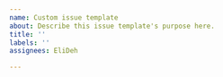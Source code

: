 ```yaml
---
name: Custom issue template
about: Describe this issue template's purpose here.
title: ''
labels: ''
assignees: EliDeh

---
```



